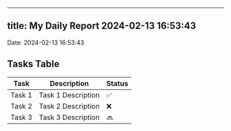 
---
title: My Daily Report 2024-02-13 16:53:43
---

Date: 2024-02-13 16:53:43

## Tasks Table

| Task | Description | Status |
|------|-------------|--------|
| Task 1 | Task 1 Description | ✅ |
| Task 2 | Task 2 Description | ❌ |
| Task 3 | Task 3 Description | 🔜 |
